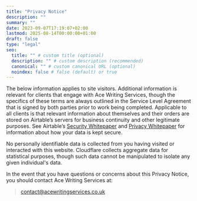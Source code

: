 ```yaml
---
title: "Privacy Notice"
description: ""
summary: ""
date: 2023-09-07T17:19:07+02:00
lastmod: 2025-08-14T00:00:00+01:00
draft: false
type: "legal"
seo:
  title: "" # custom title (optional)
  description: "" # custom description (recommended)
  canonical: "" # custom canonical URL (optional)
  noindex: false # false (default) or true
---
```

The below information applies to site visitors. Additional information is relevant for clients that engage with Ace Writing Services, though the specifics of these terms are always outlined in the Service Level Agreement that is signed by both parties prior to work being completed. Applicable to all clients is that relevant information about themselves and their orders are stored on Airtable’s servers for business continuity and other legitimate purposes. See Airtable’s [Security Whitepaper](https://assets.ctfassets.net/wl95ljfippl8/1j9UbmmoSaoMNusVps3ib3/0bac70738458912e7b6219756c3518a8/Airtable_Security_Whitepaper.pdf) and [Privacy Whitepaper](https://assets.ctfassets.net/wl95ljfippl8/6DBjWkwaoSVrVf3MdSpHdZ/e35754f5885bc6722b56e24dca618170/Airtable_Privacy_Whitepaper.pdf) for information about how your data is kept secure.

No personally identifiable data is collected from you having visited or interacted with this website. Cloudflare collects aggregate data for statistical purposes, though such data cannot be manipulated to isolate any given individual's data.

In the event that you have questions or concerns about this Privacy Notice, you should contact Ace Writing Services at:
> contact@acewritingservices.co.uk
